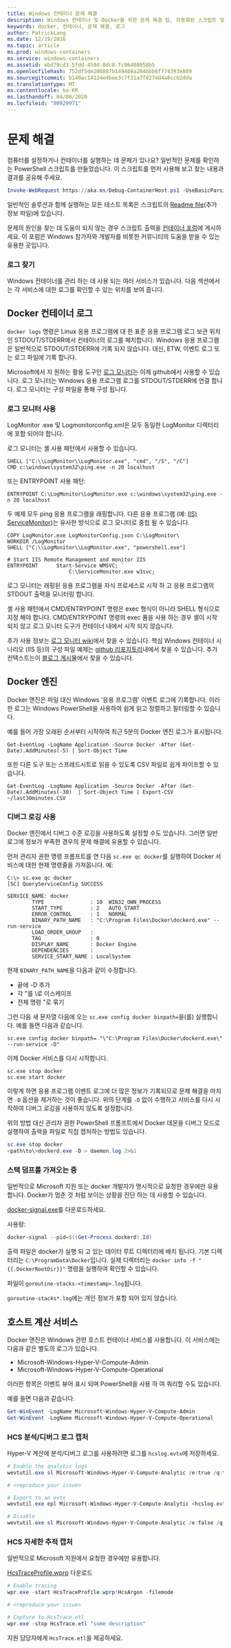 ```yaml
---
title: Windows 컨테이너 문제 해결
description: Windows 컨테이너 및 Docker를 위한 문제 해결 팁, 자동화된 스크립트 및 로그 정보
keywords: docker, 컨테이너, 문제 해결, 로그
author: PatrickLang
ms.date: 12/19/2016
ms.topic: article
ms.prod: windows-containers
ms.service: windows-containers
ms.assetid: ebd79cd3-5fdd-458d-8dc8-fc96408958b5
ms.openlocfilehash: 752df5de208887b149460a204bbb6ff74393e809
ms.sourcegitcommit: b140ac14124e4bee3c7f31a7f8274d4a0ccb2dda
ms.translationtype: MT
ms.contentlocale: ko-KR
ms.lasthandoff: 04/08/2020
ms.locfileid: "80929971"
---
```

# <a name="troubleshooting"></a>문제 해결

컴퓨터를 설정하거나 컨테이너를 실행하는 데 문제가 있나요? 일반적인 문제를 확인하는 PowerShell 스크립트를 만들었습니다. 이 스크립트를 먼저 사용해 보고 찾는 내용과 결과를 공유해 주세요.

```PowerShell
Invoke-WebRequest https://aka.ms/Debug-ContainerHost.ps1 -UseBasicParsing | Invoke-Expression
```
일반적인 솔루션과 함께 실행하는 모든 테스트 목록은 스크립트의 [Readme file](https://github.com/Microsoft/Virtualization-Documentation/blob/live/windows-server-container-tools/Debug-ContainerHost/README.md)(추가 정보 파일)에 있습니다.

문제의 원인을 찾는 데 도움이 되지 않는 경우 스크립트 출력을 [컨테이너 포럼](https://social.msdn.microsoft.com/Forums/home?forum=windowscontainers)에 게시하세요. 이 포럼은 Windows 참가자와 개발자를 비롯한 커뮤니티의 도움을 받을 수 있는 유용한 곳입니다.


### <a name="finding-logs"></a>로그 찾기
Windows 컨테이너를 관리 하는 데 사용 되는 여러 서비스가 있습니다. 다음 섹션에서는 각 서비스에 대한 로그를 확인할 수 있는 위치를 보여 줍니다.

## <a name="docker-container-logs"></a>Docker 컨테이너 로그 
`docker logs` 명령은 Linux 응용 프로그램에 대 한 표준 응용 프로그램 로그 보관 위치인 STDOUT/STDERR에서 컨테이너의 로그를 페치합니다. Windows 응용 프로그램은 일반적으로 STDOUT/STDERR에 기록 되지 않습니다. 대신, ETW, 이벤트 로그 또는 로그 파일에 기록 합니다. 

Microsoft에서 지 원하는 활용 도구인 [로그 모니터](https://github.com/microsoft/windows-container-tools/tree/master/LogMonitor)는 이제 github에서 사용할 수 있습니다. 로그 모니터는 Windows 응용 프로그램 로그를 STDOUT/STDERR에 연결 합니다. 로그 모니터는 구성 파일을 통해 구성 됩니다. 

### <a name="log-monitor-usage"></a>로그 모니터 사용

LogMonitor .exe 및 Logmonitorconfig.xml은 모두 동일한 LogMonitor 디렉터리에 포함 되어야 합니다. 

로그 모니터는 셸 사용 패턴에서 사용할 수 있습니다.

```
SHELL ["C:\\LogMonitor\\LogMonitor.exe", "cmd", "/S", "/C"]
CMD c:\windows\system32\ping.exe -n 20 localhost
```

또는 ENTRYPOINT 사용 패턴:

```
ENTRYPOINT C:\LogMonitor\LogMonitor.exe c:\windows\system32\ping.exe -n 20 localhost
```

두 예제 모두 ping 응용 프로그램을 래핑합니다. 다른 응용 프로그램 (예: [IIS) ServiceMonitor]( https://github.com/microsoft/IIS.ServiceMonitor))는 유사한 방식으로 로그 모니터로 중첩 될 수 있습니다.

```
COPY LogMonitor.exe LogMonitorConfig.json C:\LogMonitor\
WORKDIR /LogMonitor
SHELL ["C:\\LogMonitor\\LogMonitor.exe", "powershell.exe"]
 
# Start IIS Remote Management and monitor IIS
ENTRYPOINT      Start-Service WMSVC; `
                    C:\ServiceMonitor.exe w3svc;
```


로그 모니터는 래핑된 응용 프로그램을 자식 프로세스로 시작 하 고 응용 프로그램의 STDOUT 출력을 모니터링 합니다.

셸 사용 패턴에서 CMD/ENTRYPOINT 명령은 exec 형식이 아니라 SHELL 형식으로 지정 해야 합니다. CMD/ENTRYPOINT 명령의 exec 폼을 사용 하는 경우 셸이 시작 되지 않고 로그 모니터 도구가 컨테이너 내에서 시작 되지 않습니다.

추가 사용 정보는 [로그 모니터 wiki](https://github.com/microsoft/windows-container-tools/wiki)에서 찾을 수 있습니다. 핵심 Windows 컨테이너 시나리오 (IIS 등)의 구성 파일 예제는 [github 리포지토리](https://github.com/microsoft/windows-container-tools/tree/master/LogMonitor/src/LogMonitor/sample-config-files)내에서 찾을 수 있습니다. 추가 컨텍스트는이 [블로그 게시물](https://techcommunity.microsoft.com/t5/Containers/Windows-Containers-Log-Monitor-Opensource-Release/ba-p/973947)에서 찾을 수 있습니다.

## <a name="docker-engine"></a>Docker 엔진
Docker 엔진은 파일 대신 Windows '응용 프로그램' 이벤트 로그에 기록합니다. 이러한 로그는 Windows PowerShell을 사용하여 쉽게 읽고 정렬하고 필터링할 수 있습니다.

예를 들어 가장 오래된 순서부터 시작하여 최근 5분의 Docker 엔진 로그가 표시됩니다.

```
Get-EventLog -LogName Application -Source Docker -After (Get-Date).AddMinutes(-5) | Sort-Object Time 
```

또한 다른 도구 또는 스프레드시트로 읽을 수 있도록 CSV 파일로 쉽게 파이프할 수 있습니다.

```
Get-EventLog -LogName Application -Source Docker -After (Get-Date).AddMinutes(-30)  | Sort-Object Time | Export-CSV ~/last30minutes.CSV
```

### <a name="enabling-debug-logging"></a>디버그 로깅 사용
Docker 엔진에서 디버그 수준 로깅을 사용하도록 설정할 수도 있습니다. 그러면 일반 로그에 정보가 부족한 경우의 문제 해결에 유용할 수 있습니다.

먼저 관리자 권한 명령 프롬프트를 연 다음 `sc.exe qc docker`를 실행하여 Docker 서비스에 대한 현재 명령줄을 가져옵니다.
예:
```
C:\> sc.exe qc docker
[SC] QueryServiceConfig SUCCESS

SERVICE_NAME: docker
        TYPE               : 10  WIN32_OWN_PROCESS
        START_TYPE         : 2   AUTO_START
        ERROR_CONTROL      : 1   NORMAL
        BINARY_PATH_NAME   : "C:\Program Files\Docker\dockerd.exe" --run-service
        LOAD_ORDER_GROUP   :
        TAG                : 0
        DISPLAY_NAME       : Docker Engine
        DEPENDENCIES       :
        SERVICE_START_NAME : LocalSystem
```

현재 `BINARY_PATH_NAME`을 다음과 같이 수정합니다.
- 끝에 -D 추가
- 각 "를 \로 이스케이프
- 전체 명령 "로 묶기

그런 다음 새 문자열 다음에 오는 `sc.exe config docker binpath=`을(를) 실행합니다. 예를 들면 다음과 같습니다. 
```
sc.exe config docker binpath= "\"C:\Program Files\Docker\dockerd.exe\" --run-service -D"
```


이제 Docker 서비스를 다시 시작합니다.
```
sc.exe stop docker
sc.exe start docker
```

이렇게 하면 응용 프로그램 이벤트 로그에 더 많은 정보가 기록되므로 문제 해결을 마치면 `-D` 옵션을 제거하는 것이 좋습니다. 위의 단계를 `-D` 없이 수행하고 서비스를 다시 시작하여 디버그 로깅을 사용하지 않도록 설정합니다.

위의 방법 대신 관리자 권한 PowerShell 프롬프트에서 Docker 데몬을 디버그 모드로 실행하여 출력을 파일로 직접 캡처하는 방법도 있습니다.
```PowerShell
sc.exe stop docker
<path\to\>dockerd.exe -D > daemon.log 2>&1
```

### <a name="obtaining-stack-dump"></a>스택 덤프를 가져오는 중

일반적으로 Microsoft 지원 또는 docker 개발자가 명시적으로 요청한 경우에만 유용 합니다. Docker가 멈춘 것 처럼 보이는 상황을 진단 하는 데 사용할 수 있습니다. 

[docker-signal.exe](https://github.com/moby/docker-signal)를 다운로드하세요.

사용량:
```PowerShell
docker-signal --pid=$((Get-Process dockerd).Id)
```

출력 파일은 docker가 실행 되 고 있는 데이터 루트 디렉터리에 배치 됩니다. 기본 디렉터리는 `C:\ProgramData\Docker`입니다. 실제 디렉터리는 `docker info -f "{{.DockerRootDir}}"` 명령을 실행하여 확인할 수 있습니다.

파일이 `goroutine-stacks-<timestamp>.log`됩니다.

`goroutine-stacks*.log`에는 개인 정보가 포함 되어 있지 않습니다.


## <a name="host-compute-service"></a>호스트 계산 서비스
Docker 엔진은 Windows 관련 호스트 컨테이너 서비스를 사용합니다. 이 서비스에는 다음과 같은 별도의 로그가 있습니다. 
- Microsoft-Windows-Hyper-V-Compute-Admin
- Microsoft-Windows-Hyper-V-Compute-Operational

이러한 항목은 이벤트 뷰어 표시 되며 PowerShell을 사용 하 여 쿼리할 수도 있습니다.

예를 들면 다음과 같습니다.
```PowerShell
Get-WinEvent -LogName Microsoft-Windows-Hyper-V-Compute-Admin
Get-WinEvent -LogName Microsoft-Windows-Hyper-V-Compute-Operational 
```

### <a name="capturing-hcs-analyticdebug-logs"></a>HCS 분석/디버그 로그 캡처

Hyper-V 계산에 분석/디버그 로그를 사용하려면 로그를 `hcslog.evtx`에 저장하세요.

```PowerShell
# Enable the analytic logs
wevtutil.exe sl Microsoft-Windows-Hyper-V-Compute-Analytic /e:true /q:true

# <reproduce your issue>

# Export to an evtx
wevtutil.exe epl Microsoft-Windows-Hyper-V-Compute-Analytic <hcslog.evtx>

# Disable
wevtutil.exe sl Microsoft-Windows-Hyper-V-Compute-Analytic /e:false /q:true
```

### <a name="capturing-hcs-verbose-tracing"></a>HCS 자세한 추적 캡처

일반적으로 Microsoft 지원에서 요청한 경우에만 유용합니다. 

[HcsTraceProfile.wprp](https://github.com/MicrosoftDocs/Virtualization-Documentation/blob/master/windows-server-container-tools/wpr-profiles/HcsTraceProfile.wprp) 다운로드

```PowerShell
# Enable tracing
wpr.exe -start HcsTraceProfile.wprp!HcsArgon -filemode

# <reproduce your issue>

# Capture to HcsTrace.etl
wpr.exe -stop HcsTrace.etl "some description"
```

지원 담당자에게 `HcsTrace.etl`을 제공하세요.
